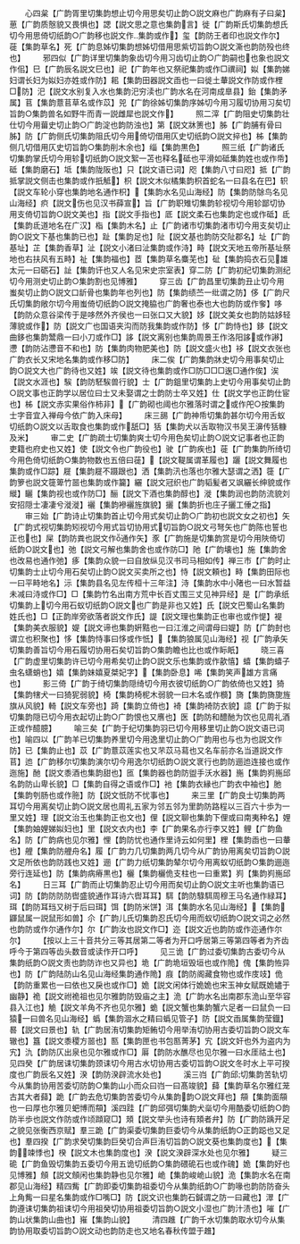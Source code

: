 <!-- { "loadSidebar": true } -->
　　心四枲【广韵胥里切集韵想止切今用思矣切止韵○説文麻也广韵麻有子曰枲】葸【广韵质慤貌又畏惧也】諰【説文思之意也集韵言】徙【广韵斯氏切集韵想氏切今用思倚切纸韵○广韵移也説文作集韵或作】玺【韵防王者印也説文作尔】蓰【集韵草名】死【广韵息姊切集韵想姊切借用思紫切旨韵○説文澌也韵防殁也终也】
　　邪四似【广韵详里切集韵象齿切今用习齿切止韵○广韵嗣也也象也説文作佀】巳【广韵辰名説文巳也】祀【广韵年也又祭祀集韵或作□禩祠】姒【集韵娣妇谓长妇为姒妇亦姓或作防】耜【集韵田器説文臿也一曰徙土輂説文作防或作梩□防】汜【説文水别复入水也集韵汜穷渎也广韵水名在河南成臯县】鈶【集韵矛属】苢【集韵薏苢草名或作苡】兕【广韵徐姊切集韵序姊切今用习履切协用习矣切旨韵○集韵兽名如野牛而青一説雌犀也説文作】
　　照二滓【广韵阻史切集韵壮仕切今用葘史切止韵○广韵淀也韵防浊也】第【説文牀箦也】胏【广韵脯有骨曰胏】防【广韵侧氏切集韵阻氏切今用倚切借用仄史切纸韵○説文捽也】柹【集韵侧几切借用仄史切旨韵○集韵削木余也】缁【集韵黒色】
　　照三纸【广韵诸氏切集韵掌氏切今用轸切纸韵○説文絮一苫也释名砥也平滑如砥集韵姓也或作帋】砥【集韵磨石】坻【集韵陇阪也】只【説文语已词】咫【集韵八寸曰咫】抵【广韵抵掌説文侧击也集韵或作扺觝】枳【説文木似橘集韵枳首蛇名一曰县名在巴】轵【説文车轮小穿也集韵地名通作枳】【集韵水名见山海经】防【集韵防鵌鸟名见山海经】疻【説文伤也见汉书薛宣】旨【广韵职雉切集韵轸视切今用轸鄙切协用支倚切旨韵○説文美也】指【説文手指也】厎【説文柔石也集韵定也或作砥】氐【集韵氐道地名在广汉】栺【集韵木名】止【广韵诸市切集韵渚市切今用支矣切止韵○説文下基也集韵已也】趾【集韵足也】阯【説文基也韵防交阯郡名】址【广韵基址】芷【集韵香草】沚【説文小渚曰沚集韵或作洔】畤【説文天地五帝所基址祭地也右扶风有五畤】祉【集韵福也】茝【集韵草名麋芜也】砋【集韵捣衣石见雄太元一曰砺石】訨【集韵讦也又人名见宋史宗室表】穿二防【广韵初纪切集韵测纪切今用测史切止韵○集韵割也见博雅】
　　穿三齿【广韵昌里切集韵丑止切今用蚩矣切止韵○説文口龂骨也集韵年也列也】防【集韵绩苎一纰谓之防】侈【广韵尺氏切集韵敞尔切今用蚩倚切纸韵○説文掩脇也广韵奢也泰也大也韵防或作奓】哆【韵防众意谷梁传于是哆然外齐侯也一曰张口又大貌】姼【説文美女也韵防姑姼轻薄貌或作】防【説文广也国语夹沟而防我集韵或作防】恀【广韵恃也】鉹【説文曲鉹也集韵鬵鼎一曰小刀或作□】誃【説文离别也集韵周景王作洛阳誃或作謻】懘【韵防沾懘音不和也】防【集韵肉物肥美也】防【説文盛火也】袳【説文衣张也广韵衣长又宋地名集韵或作移□防】
　　床二俟【广韵集韵牀史切今用事矣切止韵○説文大也广韵待也又姓】竢【説文待也集韵或作□防□□□逘□通作俟】涘【説文水涯也】騃【韵防駓騃兽行貌】士【广韵鉏里切集韵上史切今用事矣切止韵○説文事也正韵学以居位曰士又未娶谓之士韵防士卒又姓】仕【説文学也正韵仕宦也】柹【説文赤实果俗作柿非】【广韵砌也阈也尔雅落时谓之或作戺○按集韵士字音宜入禅母今依广韵入床母】
　　床三舓【广韵神帋切集韵甚尔切今用舌蚁切纸韵○説文以舌取食也集韵或作舐□】狧【集韵犬以舌取物汉书吴王濞传狧糠及米】
　　审二史【广韵疏士切集韵爽士切今用色矣切止韵○説文记事者也正韵吏籍也府史也又姓】使【説文令也广韵役也】驶【广韵疾也】蓰【广韵集韵所绮切今用色倚切纸韵○集韵物数也五倍曰蓰】【説文鞮属谓革履也】躧【説文舞履也集韵或作□踪】屣【集韵屣不蹑跟也】洒【集韵汛也落也尔雅大瑟谓之洒】簁【广韵箩也説文簁箄竹噐也集韵或作籭】纚【説文冠织也广韵韬髪者又飒纚长绅貌或作縰】矖【集韵视也或作防□】酾【説文下酒也集韵醇也】漇【集韵润也韵防流貌刘安招隠士凄凄兮漇漇】襹【集韵襂襹旌旗貌】攦【集韵折也庄子攦工倕之指】
　　审三始【广韵诗止切集韵首止切今用式矣切止韵○广韵初也説文女之初也】矢【广韵式视切集韵矧视切今用式旨切协用式切旨韵○説文弓弩矢也广韵陈也誓也正也也】屎【韵防粪也説文作通作矢】豕【广韵施是切集韵赏是切今用陜倚切纸韵○説文也】弛【説文弓解也集韵舍也或作防□】阤【广韵壊也】施【集韵舍也改易也通作弛】痑【集韵众貌一曰自放纵见汉书司马相如传】禅三市【广韵时止切集韵士止切今用石矣切止韵○説文买卖所之也】恃【説文頼也】畤【集韵田际也一曰平畤地名】沶【集韵县名见左传桓十三年注】洔【集韵水中小陼也一曰水暂益未减曰洔或作□】□【集韵竹名出南方荒中长百丈围三丈见神异经】是【广韵承纸切集韵上切今用石蚁切纸韵○説文也广韵是非也又姓】氏【説文巴蜀山名集韵姓氏也】□【正韵岸旁欲落者説文作氏】諟【説文理也集韵正也审也或作惿】褆【集韵美衣服貌】媞【説文谛也集韵姸黠也一曰江淮之间谓母曰媞】防【广韵尌也谓立也积聚也】恀【集韵恃事曰恀或作忯】【集韵狼属见山海经】视【广韵承矢切集韵善旨切今用石履切协用石矣切旨韵○集韵瞻也比也或作眎眂】
　　晓三喜【广韵虚里切集韵许已切今用希矣切止韵○説文乐也集韵或作歖憘】蟢【集韵蟢子虫名蟏蛸也】嬉【集韵妹嬉夏桀妃字】【集韵卧息】唏【集韵笑声雄方言痛也】
　　影三倚【广韵于绮切集韵隠绮切今用衣彼切纸韵○广韵依倚也又姓】猗【集韵犗犬一曰猗狔弱貌】椅【集韵椅柅木弱貌一曰木名或作檹】旖【集韵旖旎旌旗从风貌】輢【説文车旁也】踦【集韵立倚也】裿【集韵裿防衣貌】譩【广韵于拟切集韵隠已切今用衣起切止韵○广韵恨也又噟也】医【韵防和醴酏为饮也见周礼酒正或作醷臆】
　　喻三矣【广韵于纪切集韵羽已切今用移里切止韵○説文语已词也】喻四以【广韵羊已切集韵养里切今用逸里切止韵○广韵用也与也为也説文作防】已【集韵止也】苡【广韵薏苡莲实也又芣苡马蕮也又名车前亦名当道説文作苢】迆【广韵移尔切集韵演尔切今用逸尔切纸韵○説文衺行也韵防逦迆连接也或作迤施】酏【説文黍酒也集韵甜也】匜【集韵器也韵防盥手沃水器】崺【集韵峛崺邱名韵防山卑长貌】□【集韵自得之语或作□】衪【集韵衣縁也广韵衣中袖也】肔【集韵刳肠也或作胣】防【説文忯防不忧事也】
　　来三里【广韵良士切集韵两耳切今用离矣切止韵○説文居也周礼五家为邻五邻为里韵防路程以三百六十歩为一里又姓】理【説文治玉也集韵正也文也】俚【説文聊也集韵下俚或曰南夷种名】娌【集韵妯娌娣姒妇也】里【説文衣内也】李【广韵果名亦行李又姓】鲤【广韵鱼名】防【广韵病也见尔雅】悝【韵防忧也通作里诗云如何里】梩【集韵臿也一曰輂也】艃【集韵防艃舟名】履【广韵力几切集韵两几切今从广韵协用离矣切旨韵○説文足所依也韵防践也又姓】逦【广韵力纸切集韵辇尔切今用离蚁切纸韵○集韵逦迤旁行连延也】防【集韵病瘠黒也】欐【集韵欐佹支柱也一曰重累】峛【集韵峛崺邱名】
　　日三耳【广韵而止切集韵忍止切今用而矣切止韵○説文主听也集韵语已词】防【韵防防防辔盛貌通作耳诗六辔耳耳】駬【韵防騄駬周穆王马名通作緑耳】珥【韵防耳珰又树于后曰珥】饵【韵防米饼】洱【集韵水名见山海经】【集韵鼲鼠属一説鼠形如兽】尒【广韵儿氏切集韵忍氏切今用而蚁切纸韵○説文词之必然也韵防或作尔通作尔】尔【广韵汝也説文作□】迩【説文近也韵防或作迩通作尔尔】
　　【按以上三十音共分三等其居第二等者为开口呼居第三等第四等者为齐齿呼今于第四等齿头数音或读作开口呼】
　　见三诡【广韵过委切集韵古委切今从集韵纸韵○説文责也韵防诈也又异也】垝【广韵垝垣毁垣也或作陒】傀【集韵恠异也】防【广韵陆防山名见山海经集韵通作陒】庪【韵防阁藏食物也或作庋攱】佹【韵防重累也一曰依也又戾也或作□】姽【説文闲体行姽姽也宋玉神女赋既姽嬧于幽静】祪【説文祔祪祖也见尔雅韵防毁庙之主】洈【广韵水名出南郡东洈山至华容县入江也】觤【説文羊角不齐也见尔雅】蛫【説文蟹也集韵蟹六足者一曰鼠负一曰猿一曰兽名见山海经】蟡【集韵涸水之精曰蟡见管子】防【説文臿属集韵莹鐡】晷【説文曰景也】轨【广韵居洧切集韵矩鲔切今用举洧切协用古委切旨韵○説文车辙也】簋【説文黍稷方噐也】匦【集韵匣也书包匦菁茅】宄【説文奸也外为盗内为宄】氿【韵防仄出泉也见尔雅或作□】厬【韵防水醮尽也见尔雅一曰水厓祜土也】见四癸【广韵居诔切集韵颈诔切今用古水切协用古委切旨韵○説文冬时水上平可揆度也广韵辰名又姓】湀【韵防湀辟流水处也】
　　溪三岿【广韵邱切集韵苦轨切今从集韵协用苦委切防韵○集韵山小而众曰岿一曰髙竣貌】蘬【集韵草名尔雅红茏古其大者蘬】跪【广韵去危切集韵苦委切今从集韵韵○説文拜也】頯【集韵面頯也一曰厚也尔雅贝蚆博而頯】溪四跬【广韵邱弭切集韵犬橤切今用酷委切纸韵○韵防半歩也説文作防或作顷蹞窥□】頍【説文举头也诗有頍者弁】防【广韵防踽开足之貌见张衡西京赋】羣三跪【广韵渠委切集韵巨委切今从集韵纸韵○正韵跽也又足也】羣四揆【广韵求癸切集韵巨癸切合声巨洧切旨韵○説文葵也集韵度也】【集韵竦悸也】楑【説文木也集韵度也】湀【説文湀辟深水处也见尔雅】
　　疑三硊【广韵鱼毁切集韵五委切今用五诡切纸韵○集韵碨硊石也或作磈】姽【集韵好也见博雅】頠【説文頠闲也集韵静也见尔雅】峗【集韵峻峗山貌】洈【集韵水名在南郡见山海经】精四觜【广韵即委切集韵祖委切今从集韵纸韵○广韵喙也韵防防奋头上角觜一曰星名集韵或作□嘴□】防【説文识也集韵石鍼谓之防一曰藏也】濢【广韵遵诔切集韵祖诔切今用祖癸切协用祖委切旨韵○説文小湿也广韵汁渍也】嗺【广韵山状集韵山曲也】嶊【集韵山貌】
　　清四趡【广韵千水切集韵取水切今从集韵协用取委切旨韵○説文动也韵防走也又地名春秋传盟于趡】
